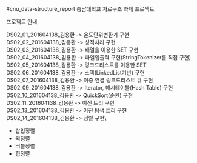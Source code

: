 #cnu_data-structure_report
충남대학교 자료구조 과제 프로젝트

프로젝트 안내

DS02_01_201604138_김용환 -> 온도단위변환기 구현\
DS02_02_201604138_김용환 -> 성적처리 구현\
DS02_03_201604138_김용환 -> 배열을 이용한 SET 구현\
DS02_04_201604138_김용환 -> 파일입출력 구현(StringTokenizer를 직접 구현)\
DS02_05_201604138_김용환 -> 링크드리스트를 이용한 SET\
DS02_06_201604138_김용환 -> 스택(LinkedList기반) 구현\
DS02_07_201604138_김용환 -> 이중 연결 링크드리스트 큐 구현\
DS02_09_201604138_김용환 -> Iterator, 해시테이블(Hash Table) 구현\
DS02_10_201604138_김용환 -> QuickSort(순환) 구현\
DS02_11_201604138_김용환 -> 이진 트리 구현\
DS02_13_201604138_김용환 -> 이진 탐색 트리 구현\
DS02_14_201604138_김용환 -> 정렬 구현\
  - 삽입정렬
  - 퀵정렬
  - 버블정렬
  - 힙정렬
  
